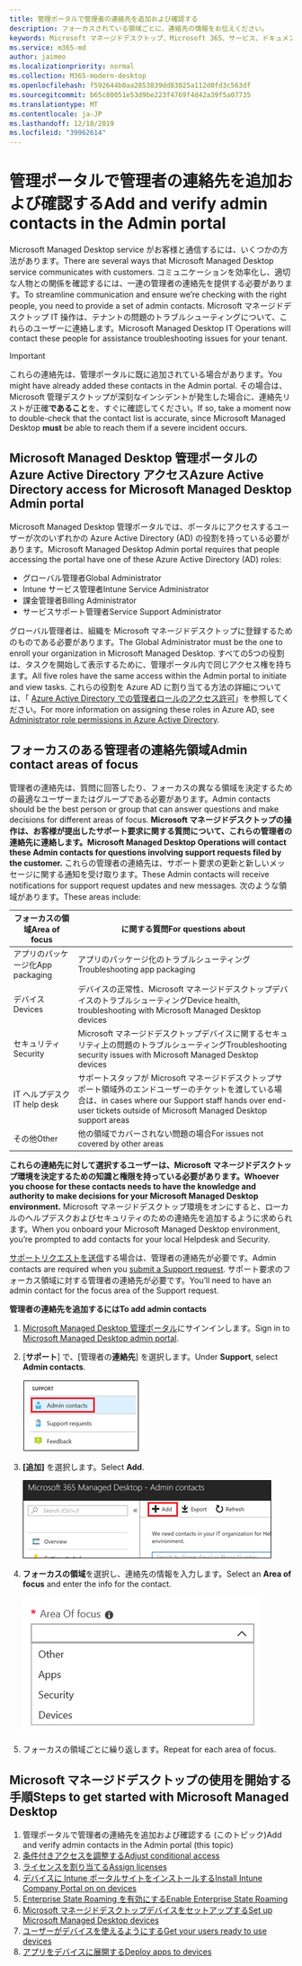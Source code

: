 ```yaml
---
title: 管理ポータルで管理者の連絡先を追加および確認する
description: フォーカスされている領域ごとに、連絡先の情報をお伝えください。
keywords: Microsoft マネージドデスクトップ、Microsoft 365、サービス、ドキュメント
ms.service: m365-md
author: jaimeo
ms.localizationpriority: normal
ms.collection: M365-modern-desktop
ms.openlocfilehash: f592644b0aa2853839dd83025a112d0fd3c563df
ms.sourcegitcommit: b65c80051e53d9be223f4769f4d42a39f5a07735
ms.translationtype: MT
ms.contentlocale: ja-JP
ms.lasthandoff: 12/10/2019
ms.locfileid: "39962614"
---
```

# <a name="add-and-verify-admin-contacts-in-the-admin-portal"></a><span data-ttu-id="490eb-104">管理ポータルで管理者の連絡先を追加および確認する</span><span class="sxs-lookup"><span data-stu-id="490eb-104">Add and verify admin contacts in the Admin portal</span></span>

<span data-ttu-id="490eb-105">Microsoft Managed Desktop service がお客様と通信するには、いくつかの方法があります。</span><span class="sxs-lookup"><span data-stu-id="490eb-105">There are several ways that Microsoft Managed Desktop service communicates with customers.</span></span> <span data-ttu-id="490eb-106">コミュニケーションを効率化し、適切な人物との関係を確認するには、一連の管理者の連絡先を提供する必要があります。</span><span class="sxs-lookup"><span data-stu-id="490eb-106">To streamline communication and ensure we’re checking with the right people, you need to provide a set of admin contacts.</span></span> <span data-ttu-id="490eb-107">Microsoft マネージドデスクトップ IT 操作は、テナントの問題のトラブルシューティングについて、これらのユーザーに連絡します。</span><span class="sxs-lookup"><span data-stu-id="490eb-107">Microsoft Managed Desktop IT Operations will contact these people for assistance troubleshooting issues for your tenant.</span></span>

> [!IMPORTANT]
> <span data-ttu-id="490eb-108">これらの連絡先は、管理ポータルに既に追加されている場合があります。</span><span class="sxs-lookup"><span data-stu-id="490eb-108">You might have already added these contacts in the Admin portal.</span></span> <span data-ttu-id="490eb-109">その場合は、Microsoft 管理デスクトップが深刻なインシデントが発生した場合に、連絡先リストが正確**であること**を、すぐに確認してください。</span><span class="sxs-lookup"><span data-stu-id="490eb-109">If so, take a moment now to double-check that the contact list is accurate, since Microsoft Managed Desktop **must** be able to reach them if a severe incident occurs.</span></span>

## <a name="azure-active-directory-access-for-microsoft-managed-desktop-admin-portal"></a><span data-ttu-id="490eb-110">Microsoft Managed Desktop 管理ポータルの Azure Active Directory アクセス</span><span class="sxs-lookup"><span data-stu-id="490eb-110">Azure Active Directory access for Microsoft Managed Desktop Admin portal</span></span>

<span data-ttu-id="490eb-111">Microsoft Managed Desktop 管理ポータルでは、ポータルにアクセスするユーザーが次のいずれかの Azure Active Directory (AD) の役割を持っている必要があります。</span><span class="sxs-lookup"><span data-stu-id="490eb-111">Microsoft Managed Desktop Admin portal requires that people accessing the portal have one of these Azure Active Directory (AD) roles:</span></span>
- <span data-ttu-id="490eb-112">グローバル管理者</span><span class="sxs-lookup"><span data-stu-id="490eb-112">Global Administrator</span></span>
- <span data-ttu-id="490eb-113">Intune サービス管理者</span><span class="sxs-lookup"><span data-stu-id="490eb-113">Intune Service Administrator</span></span>
- <span data-ttu-id="490eb-114">課金管理者</span><span class="sxs-lookup"><span data-stu-id="490eb-114">Billing Administrator</span></span>
- <span data-ttu-id="490eb-115">サービスサポート管理者</span><span class="sxs-lookup"><span data-stu-id="490eb-115">Service Support Administrator</span></span>

<span data-ttu-id="490eb-116">グローバル管理者は、組織を Microsoft マネージドデスクトップに登録するためのものである必要があります。</span><span class="sxs-lookup"><span data-stu-id="490eb-116">The Global Administrator must be the one to enroll your organization in Microsoft Managed Desktop.</span></span> <span data-ttu-id="490eb-117">すべての5つの役割は、タスクを開始して表示するために、管理ポータル内で同じアクセス権を持ちます。</span><span class="sxs-lookup"><span data-stu-id="490eb-117">All five roles have the same access within the Admin portal to initiate and view tasks.</span></span> <span data-ttu-id="490eb-118">これらの役割を Azure AD に割り当てる方法の詳細については、「 [Azure Active Directory での管理者ロールのアクセス許可](https://docs.microsoft.com/azure/active-directory/users-groups-roles/directory-assign-admin-roles)」を参照してください。</span><span class="sxs-lookup"><span data-stu-id="490eb-118">For more information on assigning these roles in Azure AD, see [Administrator role permissions in Azure Active Directory](https://docs.microsoft.com/azure/active-directory/users-groups-roles/directory-assign-admin-roles).</span></span> 

## <a name="admin-contact-areas-of-focus"></a><span data-ttu-id="490eb-119">フォーカスのある管理者の連絡先領域</span><span class="sxs-lookup"><span data-stu-id="490eb-119">Admin contact areas of focus</span></span>

<span data-ttu-id="490eb-120">管理者の連絡先は、質問に回答したり、フォーカスの異なる領域を決定するための最適なユーザーまたはグループである必要があります。</span><span class="sxs-lookup"><span data-stu-id="490eb-120">Admin contacts should be the best person or group that can answer questions and make decisions for different areas of focus.</span></span> <span data-ttu-id="490eb-121">**Microsoft マネージドデスクトップの操作は、お客様が提出したサポート要求に関する質問について、これらの管理者の連絡先に連絡します。**</span><span class="sxs-lookup"><span data-stu-id="490eb-121">**Microsoft Managed Desktop Operations will contact these Admin contacts for questions involving support requests filed by the customer.**</span></span> <span data-ttu-id="490eb-122">これらの管理者の連絡先は、サポート要求の更新と新しいメッセージに関する通知を受け取ります。</span><span class="sxs-lookup"><span data-stu-id="490eb-122">These Admin contacts will receive notifications for support request updates and new messages.</span></span> <span data-ttu-id="490eb-123">次のような領域があります。</span><span class="sxs-lookup"><span data-stu-id="490eb-123">These areas include:</span></span>

<span data-ttu-id="490eb-124">フォーカスの領域</span><span class="sxs-lookup"><span data-stu-id="490eb-124">Area of focus</span></span> | <span data-ttu-id="490eb-125">に関する質問</span><span class="sxs-lookup"><span data-stu-id="490eb-125">For questions about</span></span>
--- | ---
<span data-ttu-id="490eb-126">アプリのパッケージ化</span><span class="sxs-lookup"><span data-stu-id="490eb-126">App packaging</span></span> | <span data-ttu-id="490eb-127">アプリのパッケージ化のトラブルシューティング</span><span class="sxs-lookup"><span data-stu-id="490eb-127">Troubleshooting app packaging</span></span>
<span data-ttu-id="490eb-128">デバイス</span><span class="sxs-lookup"><span data-stu-id="490eb-128">Devices</span></span> | <span data-ttu-id="490eb-129">デバイスの正常性、Microsoft マネージドデスクトップデバイスのトラブルシューティング</span><span class="sxs-lookup"><span data-stu-id="490eb-129">Device health, troubleshooting with Microsoft Managed Desktop devices</span></span>
<span data-ttu-id="490eb-130">セキュリティ</span><span class="sxs-lookup"><span data-stu-id="490eb-130">Security</span></span> | <span data-ttu-id="490eb-131">Microsoft マネージドデスクトップデバイスに関するセキュリティ上の問題のトラブルシューティング</span><span class="sxs-lookup"><span data-stu-id="490eb-131">Troubleshooting security issues with Microsoft Managed Desktop devices</span></span>
<span data-ttu-id="490eb-132">IT ヘルプデスク</span><span class="sxs-lookup"><span data-stu-id="490eb-132">IT help desk</span></span> | <span data-ttu-id="490eb-133">サポートスタッフが Microsoft マネージドデスクトップサポート領域外のエンドユーザーのチケットを渡している場合は、</span><span class="sxs-lookup"><span data-stu-id="490eb-133">in cases where our Support staff hands over end-user tickets outside of Microsoft Managed Desktop support areas</span></span> 
<span data-ttu-id="490eb-134">その他</span><span class="sxs-lookup"><span data-stu-id="490eb-134">Other</span></span> | <span data-ttu-id="490eb-135">他の領域でカバーされない問題の場合</span><span class="sxs-lookup"><span data-stu-id="490eb-135">For issues not covered by other areas</span></span>

<span data-ttu-id="490eb-136">**これらの連絡先に対して選択するユーザーは、Microsoft マネージドデスクトップ環境を決定するための知識と権限を持っている必要があります。**</span><span class="sxs-lookup"><span data-stu-id="490eb-136">**Whoever you choose for these contacts needs to have the knowledge and authority to make decisions for your Microsoft Managed Desktop environment.**</span></span> <span data-ttu-id="490eb-137">Microsoft マネージドデスクトップ環境をオンにすると、ローカルのヘルプデスクおよびセキュリティのための連絡先を追加するように求められます。</span><span class="sxs-lookup"><span data-stu-id="490eb-137">When you onboard your Microsoft Managed Desktop environment, you’re prompted to add contacts for your local Helpdesk and Security.</span></span> 

<span data-ttu-id="490eb-138">[サポートリクエストを送信](../working-with-managed-desktop/support.md)する場合は、管理者の連絡先が必要です。</span><span class="sxs-lookup"><span data-stu-id="490eb-138">Admin contacts are required when you [submit a Support request](../working-with-managed-desktop/support.md).</span></span> <span data-ttu-id="490eb-139">サポート要求のフォーカス領域に対する管理者の連絡先が必要です。</span><span class="sxs-lookup"><span data-stu-id="490eb-139">You’ll need to have an admin contact for the focus area of the Support request.</span></span> 

<span data-ttu-id="490eb-140">**管理者の連絡先を追加するには**</span><span class="sxs-lookup"><span data-stu-id="490eb-140">**To add admin contacts**</span></span>

1.  <span data-ttu-id="490eb-141">[Microsoft Managed Desktop 管理ポータル](https://aka.ms/mwaasportal)にサインインします。</span><span class="sxs-lookup"><span data-stu-id="490eb-141">Sign in to [Microsoft Managed Desktop admin portal](https://aka.ms/mwaasportal).</span></span> 

2.  <span data-ttu-id="490eb-142">[**サポート**] で、[管理者の**連絡先**] を選択します。</span><span class="sxs-lookup"><span data-stu-id="490eb-142">Under **Support**, select **Admin contacts**.</span></span> 

    ![選択されている上部付近のサポートメニュー、管理者の連絡先](images/admincontacts.png)

3. <span data-ttu-id="490eb-144">**[追加]** を選択します。</span><span class="sxs-lookup"><span data-stu-id="490eb-144">Select **Add**.</span></span>

    ![管理ポータル、[追加] ボタン、[エクスポートと更新] の左側に](images/adminadd.png)

4.  <span data-ttu-id="490eb-146">**フォーカスの領域**を選択し、連絡先の情報を入力します。</span><span class="sxs-lookup"><span data-stu-id="490eb-146">Select an **Area of focus** and enter the info for the contact.</span></span> 

    ![他の、アプリ、セキュリティなど、フォーカスがある領域のリスト](images/areaoffocus.png)

5. <span data-ttu-id="490eb-148">フォーカスの領域ごとに繰り返します。</span><span class="sxs-lookup"><span data-stu-id="490eb-148">Repeat for each area of focus.</span></span> 

## <a name="steps-to-get-started-with-microsoft-managed-desktop"></a><span data-ttu-id="490eb-149">Microsoft マネージドデスクトップの使用を開始する手順</span><span class="sxs-lookup"><span data-stu-id="490eb-149">Steps to get started with Microsoft Managed Desktop</span></span>

1. <span data-ttu-id="490eb-150">管理ポータルで管理者の連絡先を追加および確認する (このトピック)</span><span class="sxs-lookup"><span data-stu-id="490eb-150">Add and verify admin contacts in the Admin portal (this topic)</span></span>
2. [<span data-ttu-id="490eb-151">条件付きアクセスを調整する</span><span class="sxs-lookup"><span data-stu-id="490eb-151">Adjust conditional access</span></span>](conditional-access.md)
3. [<span data-ttu-id="490eb-152">ライセンスを割り当てる</span><span class="sxs-lookup"><span data-stu-id="490eb-152">Assign licenses</span></span>](assign-licenses.md)
4. [<span data-ttu-id="490eb-153">デバイスに Intune ポータルサイトをインストールする</span><span class="sxs-lookup"><span data-stu-id="490eb-153">Install Intune Company Portal on on devices</span></span>](company-portal.md)
5. [<span data-ttu-id="490eb-154">Enterprise State Roaming を有効にする</span><span class="sxs-lookup"><span data-stu-id="490eb-154">Enable Enterprise State Roaming</span></span>](enterprise-state-roaming.md)
6. [<span data-ttu-id="490eb-155">Microsoft マネージドデスクトップデバイスをセットアップする</span><span class="sxs-lookup"><span data-stu-id="490eb-155">Set up Microsoft Managed Desktop devices</span></span>](set-up-devices.md)
7. [<span data-ttu-id="490eb-156">ユーザーがデバイスを使えるようにする</span><span class="sxs-lookup"><span data-stu-id="490eb-156">Get your users ready to use devices</span></span>](get-started-devices.md)
8. [<span data-ttu-id="490eb-157">アプリをデバイスに展開する</span><span class="sxs-lookup"><span data-stu-id="490eb-157">Deploy apps to devices</span></span>](deploy-apps.md)